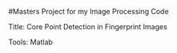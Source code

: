 #Masters Project for my Image Processing Code

Title: Core Point Detection in Fingerprint Images

Tools: Matlab
